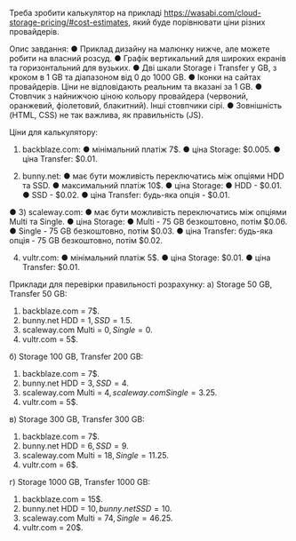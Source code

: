 Треба зробити калькулятор на прикладі https://wasabi.com/cloud-storage-pricing/#cost-estimates, який буде порівнювати ціни різних провайдерів.

Опис завдання:
●	Приклад дизайну на малюнку нижче, але можете робити на власний розсуд.
●	Графік вертикальний для широких екранів та горизонтальний для вузьких.
●	Дві шкали Storage і Transfer у GB, з кроком в 1 GB та діапазоном від 0 до 1000 GB.
●	Іконки на сайтах провайдерів. Ціни не відповідають реальним та вказані за 1 GB.
●	Стовпчик з найнижчою ціною кольору провайдера (червоний, оранжевий, фіолетовий, блакитний). Інші стовпчики сірі.
●	Зовнішність (HTML, CSS) не так важлива, як правильність (JS).


 

Ціни для калькулятору:
1) backblaze.com:
●	мінімальний платіж 7$.
●	ціна Storage: $0.005.
●	ціна Transfer: $0.01.

2) bunny.net:
●	має бути можливість переключатись між опціями HDD та SSD.
●	максимальний платіж 10$.
●	ціна Storage:
●	HDD - $0.01.
●	SSD - $0.02.
●	ціна Transfer: будь-яка опція - $0.01.

●	3) scaleway.com:
●	має бути можливість переключатись між опціями Multi та Single.
●	ціна Storage:
●	Multi - 75 GB безкоштовно, потім $0.06.
●	Single - 75 GB безкоштовно, потім $0.03.
●	ціна Transfer: будь-яка опція - 75 GB безкоштовно, потім $0.02.

4) vultr.com:
●	мінімальний платіж 5$.
●	ціна Storage: $0.01.
●	ціна Transfer: $0.01.

Приклади для перевірки правильності розрахунку:
а) Storage 50 GB, Transfer 50 GB:
1.	backblaze.com = 7$.
2.	bunny.net HDD = 1$, SSD = 1.5$.
3.	scaleway.com Multi = 0$, Single = 0$.
4.	vultr.com = 5$.

б) Storage 100 GB, Transfer 200 GB:
1.	backblaze.com = 7$.
2.	bunny.net HDD = 3$, SSD = 4$.
3.	scaleway.com Multi = 4$, scaleway.com Single = 3.25$.
4.	vultr.com = 5$.

в) Storage 300 GB, Transfer 300 GB:
1.	backblaze.com = 7$.
2.	bunny.net HDD = 6$, SSD = 9$.
3.	scaleway.com Multi = 18$, Single = 11.25$.
4.	vultr.com = 6$.

г) Storage 1000 GB, Transfer 1000 GB:
1.	backblaze.com = 15$.
2.	bunny.net HDD = 10$, bunny.net SSD = 10$.
3.	scaleway.com Multi = 74$, Single = 46.25$.
4.	vultr.com = 20$.
